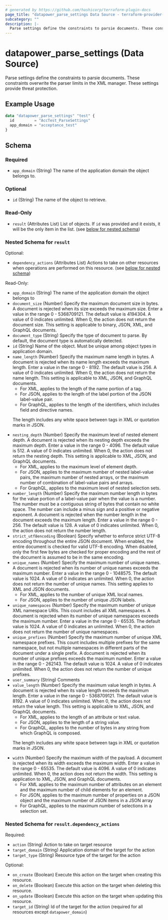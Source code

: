 ```yaml
---
# generated by https://github.com/hashicorp/terraform-plugin-docs
page_title: "datapower_parse_settings Data Source - terraform-provider-datapower"
subcategory: ""
description: |-
  Parse settings define the constraints to parsie documents. These constraints overwrite the parser limits in the XML manager. These settings provide threat protection.
---
```


# datapower_parse_settings (Data Source)

Parse settings define the constraints to parsie documents. These constraints overwrite the parser limits in the XML manager. These settings provide threat protection.

## Example Usage

```terraform
data "datapower_parse_settings" "test" {
  id         = "AccTest_ParseSettings"
  app_domain = "acceptance_test"
}
```

<!-- schema generated by tfplugindocs -->
## Schema

### Required

- `app_domain` (String) The name of the application domain the object belongs to.

### Optional

- `id` (String) The name of the object to retrieve.

### Read-Only

- `result` (Attributes List) List of objects. If `id` was provided and it exists, it will be the only item in the list. (see [below for nested schema](#nestedatt--result))

<a id="nestedatt--result"></a>
### Nested Schema for `result`

Optional:

- `dependency_actions` (Attributes List) Actions to take on other resources when operations are performed on this resource. (see [below for nested schema](#nestedatt--result--dependency_actions))

Read-Only:

- `app_domain` (String) The name of the application domain the object belongs to
- `document_size` (Number) Specify the maximum document size in bytes. A document is rejected when its size exceeds the maximum size. Enter a value in the range 0 - 5368709121. The default value is 4194304. A value of 0 indicates unlimited. When 0, the action does not return the document size. This setting is applicable to binary, JSON, XML, and GraphQL documents.
- `document_type` (String) Specify the type of document to parse. By default, the document type is automatically detected.
- `id` (String) Name of the object. Must be unique among object types in application domain.
- `name_length` (Number) Specify the maximum name length in bytes. A document is rejected when its name length exceeds the maximum length. Enter a value in the range 0 - 8192. The default value is 256. A value of 0 indicates unlimited. When 0, the action does not return the name length. This setting is applicable to XML, JSON, and GraphQL documents. <ul><li>For XML, applies to the length of the name portion of a tag.</li><li>For JSON, applies to the length of the label portion of the JSON label-value pair.</li><li>For GraphQL, applies to the length of the identifiers, which includes field and directive names.</li></ul><p>The length includes any white space between tags in XML or quotation marks in JSON.</p>
- `nesting_depth` (Number) Specify the maximum level of nested element depth. A document is rejected when its nesting depth exceeds the maximum depth. Enter a value in the range 0 - 4096. The default value is 512. A value of 0 indicates unlimited. When 0, the action does not return the nesting depth. This setting is applicable to XML, JSON, and GraphQL documents. <ul><li>For XML, applies to the maximum level of element depth.</li><li>For JSON, applies to the maximum number of nested label-value pairs, the maximum number of nested arrays, or the maximum number of combination of label-value pairs and arrays.</li><li>For GraphQL, applies to the maximum level of nested selection sets.</li></ul>
- `number_length` (Number) Specify the maximum number length in bytes for the value portion of a label-value pair when the value is a number. The number must be a contiguous string of bytes that contain no white space. The number can include a minus sign and a positive or negative exponent. A document is rejected when the number length in the document exceeds the maximum length. Enter a value in the range 0 - 256. The default value is 128. A value of 0 indicates unlimited. When 0, the action does not return the number length.
- `strict_utf8encoding` (Boolean) Specify whether to enforce strict UTF-8 encoding throughout the entire JSON document. When enabled, the entire document is checked for valid UTF-8 encoding. When disabled, only the first few bytes are checked for proper encoding and the rest of the document is assumed to be in the same encoding.
- `unique_names` (Number) Specify the maximum number of unique names. A document is rejected when its number of unique names exceeds the maximum number. Enter a value in the range 0 - 1048575. The default value is 1024. A value of 0 indicates an unlimited. When 0, the action does not return the number of unique names. This setting applies to XML and JSON documents. <ul><li>For XML, applies to the number of unique XML local names.</li><li>For JSON, applies to the number of unique JSON labels.</li></ul>
- `unique_namespaces` (Number) Specify the maximum number of unique XML namespace URIs. This count includes all XML namespaces. A document is rejected when its number of unique namespaces exceeds the maximum number. Enter a value in the range 0 - 65535. The default value is 1024. A value of 0 indicates an unlimited. When 0, the action does not return the number of unique namespaces.
- `unique_prefixes` (Number) Specify the maximum number of unique XML namespace prefixes. This count includes multiple prefixes for the same namespace, but not multiple namespaces in different parts of the document under a single prefix. A document is rejected when its number of unique prefixes exceeds the maximum number. Enter a value in the range 0 - 262143. The default value is 1024. A value of 0 indicates unlimited. When 0, the action does not return the number of unique prefixes.
- `user_summary` (String) Comments
- `value_length` (Number) Specify the maximum value length in bytes. A document is rejected when its value length exceeds the maximum length. Enter a value in the range 0 - 5368709121. The default value is 8192. A value of 0 indicates unlimited. When 0, the action does not return the value length. This setting is applicable to XML, JSON, and GraphQL documents. <ul><li>For XML, applies to the length of an attribute or text value.</li><li>For JSON, applies to the length of a string value.</li><li>For GraphQL, applies to the number of bytes in any string from which GraphQL is composed.</li></ul><p>The length includes any white space between tags in XML or quotation marks in JSON.</p>
- `width` (Number) Specify the maximum width of the payload. A document is rejected when its width exceeds the maximum width. Enter a value in the range 0 - 65535. The default value is 4096. A value of 0 indicates unlimited. When 0, the action does not return the width. This setting is application to XML, JSON, and GraphQL documents. <ul><li>For XML applies to the maximum number of attributes on an element and the maximum number of child elements for an element.</li><li>For JSON, applies to the maximum number of properties on a JSON object and the maximum number of JSON items in a JSON array</li><li>For GraphQL, applies to the maximum number of selections in a selection set.</li></ul>

<a id="nestedatt--result--dependency_actions"></a>
### Nested Schema for `result.dependency_actions`

Required:

- `action` (String) Action to take on target resource
- `target_domain` (String) Application domain of the target for the action
- `target_type` (String) Resource type of the target for the action

Optional:

- `on_create` (Boolean) Execute this action on the target when creating this resource.
- `on_delete` (Boolean) Execute this action on the target when deleting this resource.
- `on_update` (Boolean) Execute this action on the target when updating this resource.
- `target_id` (String) Id of the target for the action (required for all resources except `datapower_domain`)
